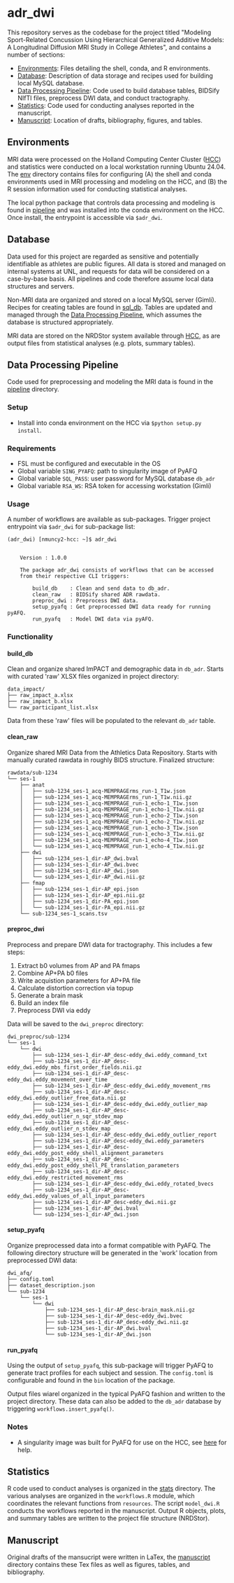 # adr_dwi

This repository serves as the codebase for the project titled "Modeling Sport-Related Concussion Using Hierarchical Generalized Additive Models: A Longitudinal Diffusion MRI Study in College Athletes", and contains a number of sections:

- [Environments](#environments): Files detailing the shell, conda, and R environments.
- [Database](#database): Description of data storage and recipes used for building local MySQL database.
- [Data Processing Pipeline](#data-processing-pipeline): Code used to build database tables, BIDSify NIfTI files, preprocess DWI data, and conduct tractography.
- [Statistics](#statistics): Code used for conducting analyses reported in the manuscript.
- [Manuscript](#manuscript): Location of drafts, bibliography, figures, and tables.


## Environments

MRI data were processed on the Holland Computing Center Cluster ([HCC](https://hcc.unl.edu/)) and statistics were conducted on a local workstation running Ubuntu 24.04. The [env](https://github.com/nmuncy/adr_dwi/tree/main/env) directory contains files for configuring (A) the shell and conda environments used in MRI processing and modeling on the HCC, and (B) the R session information used for conducting statistical analyses.

The local python package that controls data processing and modeling is found in [pipeline](https://github.com/nmuncy/adr_dwi/tree/main/pipeline) and was installed into the conda environment on the HCC. Once install, the entrypoint is accessible via `$adr_dwi`.


## Database

Data used for this project are regarded as sensitive and potentially identifiable as athletes are public figures. All data is stored and managed on internal systems at UNL, and requests for data will be considered on a case-by-base basis. All pipelines and code therefore assume local data structures and servers.

Non-MRI data are organized and stored on a local MySQL server (Gimli). Recipes for creating tables are found in [sql_db](https://github.com/nmuncy/adr_dwi/tree/main/sql_db). Tables are updated and managed through the [Data Processing Pipeline](#data-processing-pipeline), which assumes the database is structured appropriately.

MRI data are stored on the NRDStor system available through [HCC](https://hcc.unl.edu/), as are output files from statistical analyses (e.g. plots, summary tables).


## Data Processing Pipeline

Code used for preprocessing and modeling the MRI data is found in the [pipeline](https://github.com/nmuncy/adr_dwi/tree/main/pipeline) directory.


### Setup

- Install into conda environment on the HCC via `$python setup.py install`.


### Requirements

- FSL must be configured and executable in the OS
- Global variable `SING_PYAFQ`: path to singularity image of PyAFQ
- Global variable `SQL_PASS`: user password for MySQL database `db_adr`
- Global variable `RSA_WS`: RSA token for accessing workstation (Gimli)


### Usage

A number of workflows are available as sub-packages. Trigger project entrypoint via `$adr_dwi` for sub-package list:

```
(adr_dwi) [nmuncy2-hcc: ~]$ adr_dwi


    Version : 1.0.0

    The package adr_dwi consists of workflows that can be accessed
    from their respective CLI triggers:

        build_db    : Clean and send data to db_adr.
        clean_raw   : BIDSify shared ADR rawdata.
        preproc_dwi : Preprocess DWI data.
        setup_pyafq : Get preprocessed DWI data ready for running pyAFQ.
        run_pyafq   : Model DWI data via pyAFQ.
```


### Functionality

#### build_db
Clean and organize shared ImPACT and demographic data in `db_adr`. Starts with curated 'raw' XLSX files organized in project directory:

```
data_impact/
├── raw_impact_a.xlsx
├── raw_impact_b.xlsx
└── raw_participant_list.xlsx
```

Data from these 'raw' files will be populated to the relevant `db_adr` table.

#### clean_raw
Organize shared MRI Data from the Athletics Data Repository. Starts with manually curated rawdata in roughly BIDS structure. Finalized structure:

```
rawdata/sub-1234
└── ses-1
    ├── anat
    │   ├── sub-1234_ses-1_acq-MEMPRAGErms_run-1_T1w.json
    │   ├── sub-1234_ses-1_acq-MEMPRAGErms_run-1_T1w.nii.gz
    │   ├── sub-1234_ses-1_acq-MEMPRAGE_run-1_echo-1_T1w.json
    │   ├── sub-1234_ses-1_acq-MEMPRAGE_run-1_echo-1_T1w.nii.gz
    │   ├── sub-1234_ses-1_acq-MEMPRAGE_run-1_echo-2_T1w.json
    │   ├── sub-1234_ses-1_acq-MEMPRAGE_run-1_echo-2_T1w.nii.gz
    │   ├── sub-1234_ses-1_acq-MEMPRAGE_run-1_echo-3_T1w.json
    │   ├── sub-1234_ses-1_acq-MEMPRAGE_run-1_echo-3_T1w.nii.gz
    │   ├── sub-1234_ses-1_acq-MEMPRAGE_run-1_echo-4_T1w.json
    │   └── sub-1234_ses-1_acq-MEMPRAGE_run-1_echo-4_T1w.nii.gz
    ├── dwi
    │   ├── sub-1234_ses-1_dir-AP_dwi.bval
    │   ├── sub-1234_ses-1_dir-AP_dwi.bvec
    │   ├── sub-1234_ses-1_dir-AP_dwi.json
    │   └── sub-1234_ses-1_dir-AP_dwi.nii.gz
    ├── fmap
    │   ├── sub-1234_ses-1_dir-AP_epi.json
    │   ├── sub-1234_ses-1_dir-AP_epi.nii.gz
    │   ├── sub-1234_ses-1_dir-PA_epi.json
    │   └── sub-1234_ses-1_dir-PA_epi.nii.gz
    └── sub-1234_ses-1_scans.tsv
```


#### preproc_dwi
Preprocess and prepare DWI data for tractography. This includes a few steps:

1. Extract b0 volumes from AP and PA fmaps
2. Combine AP+PA b0 files
3. Write acquistion parameters for AP+PA file
4. Calculate distortion correction via topup
5. Generate a brain mask
6. Build an index file
7. Preprocess DWI via eddy

Data will be saved to the `dwi_preproc` directory:

```
dwi_preproc/sub-1234
└── ses-1
    └── dwi
        ├── sub-1234_ses-1_dir-AP_desc-eddy_dwi.eddy_command_txt
        ├── sub-1234_ses-1_dir-AP_desc-eddy_dwi.eddy_mbs_first_order_fields.nii.gz
        ├── sub-1234_ses-1_dir-AP_desc-eddy_dwi.eddy_movement_over_time
        ├── sub-1234_ses-1_dir-AP_desc-eddy_dwi.eddy_movement_rms
        ├── sub-1234_ses-1_dir-AP_desc-eddy_dwi.eddy_outlier_free_data.nii.gz
        ├── sub-1234_ses-1_dir-AP_desc-eddy_dwi.eddy_outlier_map
        ├── sub-1234_ses-1_dir-AP_desc-eddy_dwi.eddy_outlier_n_sqr_stdev_map
        ├── sub-1234_ses-1_dir-AP_desc-eddy_dwi.eddy_outlier_n_stdev_map
        ├── sub-1234_ses-1_dir-AP_desc-eddy_dwi.eddy_outlier_report
        ├── sub-1234_ses-1_dir-AP_desc-eddy_dwi.eddy_parameters
        ├── sub-1234_ses-1_dir-AP_desc-eddy_dwi.eddy_post_eddy_shell_alignment_parameters
        ├── sub-1234_ses-1_dir-AP_desc-eddy_dwi.eddy_post_eddy_shell_PE_translation_parameters
        ├── sub-1234_ses-1_dir-AP_desc-eddy_dwi.eddy_restricted_movement_rms
        ├── sub-1234_ses-1_dir-AP_desc-eddy_dwi.eddy_rotated_bvecs
        ├── sub-1234_ses-1_dir-AP_desc-eddy_dwi.eddy_values_of_all_input_parameters
        ├── sub-1234_ses-1_dir-AP_desc-eddy_dwi.nii.gz
        ├── sub-1234_ses-1_dir-AP_dwi.bval
        └── sub-1234_ses-1_dir-AP_dwi.json
```


#### setup_pyafq

Organize preprocessed data into a format compatible with PyAFQ. The following directory structure will be generated in the 'work' location from preprocessed DWI data:

```
dwi_afq/
├── config.toml
├── dataset_description.json
└── sub-1234
    └── ses-1
        └── dwi
            ├── sub-1234_ses-1_dir-AP_desc-brain_mask.nii.gz
            ├── sub-1234_ses-1_dir-AP_desc-eddy_dwi.bvec
            ├── sub-1234_ses-1_dir-AP_desc-eddy_dwi.nii.gz
            ├── sub-1234_ses-1_dir-AP_dwi.bval
            └── sub-1234_ses-1_dir-AP_dwi.json
```

#### run_pyafq

Using the output of `setup_pyafq`, this sub-package will trigger PyAFQ to generate tract profiles for each subject and session. The `config.toml` is configurable and found in the `bin` location of the package.

Output files wiarel organized in the typical PyAFQ fashion and written to the project directory. These data can also be added to the `db_adr` database by triggering `workflows.insert_pyafq()`.


### Notes

- A singularity image was built for PyAFQ for use on the HCC, see [here](https://tractometry.org/pyAFQ/howto/installation_guide.html) for help.


## Statistics

R code used to conduct analyses is organized in the [stats](https://github.com/nmuncy/adr_dwi/tree/main/stats) directory. The various analyses are organized in the `workflows.R` module, which coordinates the relevant functions from `resources`. The script `model_dwi.R` conducts the workflows reported in the manuscript. Output R objects, plots, and summary tables are written to the project file structure (NRDStor).


## Manuscript

Original drafts of the mansucript were written in LaTex, the [manuscript](https://github.com/nmuncy/adr_dwi/tree/main/manuscript) directory contains these Tex files as well as figures, tables, and bibliography.
